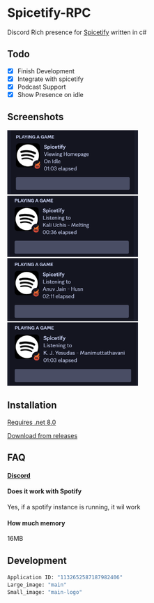 # Spicetify-RPC
Discord Rich presence for [Spicetify](https://spicetify.app) written in c#

## Todo
- [X] Finish Development
- [x] Integrate with spicetify
- [x] Podcast Support
- [x] Show Presence on idle

## Screenshots

<img src="https://github.com/v4ish/RPC/blob/main/Screenshots/spice.png" alt="logo" width="300"/>
<img src="https://github.com/v4ish/RPC/blob/main/Screenshots/spice1.png" alt="logo" width="300"/>
<img src="https://github.com/v4ish/RPC/blob/main/Screenshots/spice2.png" alt="logo" width="300"/>
<img src="https://github.com/v4ish/RPC/blob/main/Screenshots/spice3.png" alt="logo" width="300"/>

## Installation

[Requires .net 8.0](https://dotnet.microsoft.com/en-us/download/dotnet/8.0)

[Download from releases](https://github.com/v4ish/Spicetify-RPC/releases/latest)

## FAQ


#### [Discord](https://r.dsc.gg/v4ish)

#### Does it work with Spotify

Yes, if a spotify instance is running, it wil work

#### How much memory

16MB

## Development
``` bash
Application ID: "1132652587187982406"
Large_image: "main"
Small_image: "main-logo"
```
